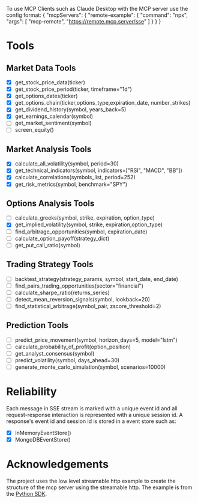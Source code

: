To use MCP Clients such as Claude Desktop with the MCP server use the config format:
{
  "mcpServers": {
    "remote-example": {
      "command": "npx",
      "args": [
        "mcp-remote",
        "https://remote.mcp.server/sse"
      ]
    }
  }
}
# Tools
## Market Data Tools
- [x] get_stock_price_data(ticker)
- [x] get_stock_price_period(ticker, timeframe="1d")
- [x] get_options_dates(ticker)
- [x] get_options_chain(ticker,options_type,expiration_date, number_strikes)
- [x] get_dividend_history(symbol, years_back=5)
- [x] get_earnings_calendar(symbol)
- [ ] get_market_sentiment(symbol)
- [ ] screen_equity()
## Market Analysis Tools
- [x] calculate_all_volatility(symbol, period=30)
- [x] get_technical_indicators(symbol, indicators=["RSI", "MACD", "BB"])
- [x] calculate_correlations(symbols_list, period=252)
- [x] get_risk_metrics(symbol, benchmark="SPY")
## Options Analysis Tools
- [ ] calculate_greeks(symbol, strike, expiration, option_type)
- [x] get_implied_volatility(symbol, strike, expiration,option_type)
- [ ] find_arbitrage_opportunities(symbol, expiration_date)
- [ ] calculate_option_payoff(strategy_dict)
- [ ] get_put_call_ratio(symbol)
## Trading Strategy Tools
- [ ] backtest_strategy(strategy_params, symbol, start_date, end_date)
- [ ] find_pairs_trading_opportunities(sector="financial")
- [ ] calculate_sharpe_ratio(returns_series)
- [ ] detect_mean_reversion_signals(symbol, lookback=20)
- [ ] find_statistical_arbitrage(symbol_pair, zscore_threshold=2)
## Prediction Tools
- [ ] predict_price_movement(symbol, horizon_days=5, model="lstm")
- [ ] calculate_probability_of_profit(option_position)
- [ ] get_analyst_consensus(symbol)
- [ ] predict_volatility(symbol, days_ahead=30)
- [ ] generate_monte_carlo_simulation(symbol, scenarios=10000)

# Reliability
Each message in SSE stream is marked with a unique event id and all request-response interaction is represented with a unique session id. A response's event id and session id is stored in a event store such as:
- [x] InMemoryEventStore()
- [x] MongoDBEventStore()

# Acknowledgements
The project uses the low level streamable http example to create the structure of the mcp server using the streamable http. The example is from the [Python SDK](https://github.com/modelcontextprotocol/python-sdk).
